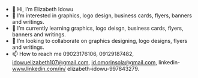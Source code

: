 - 👋 Hi, I’m Elizabeth Idowu
- 👀 I’m interested in graphics, logo design, business cards, flyers, banners and writings.
- 🌱 I’m currently learning graphics, logo deisgn, business cards, flyers, banners and writings.
- 💞️ I’m looking to collaborate on graphics designing, logo designs, flyers and writings.
- 📫 How to reach me 09023176106, 09129187482, idowuelizabeth107@gmail.com, id.omorinsola@gmail.com, linkedin- www.linkedin.com/in/
elizabeth-idowu-997843279.



<!---
ElizabethIdowu/ElizabethIdowu is a ✨ special ✨ repository because its `README.md` (this file) appears on your GitHub profile.
You can click the Preview link to take a look at your changes.
--->
